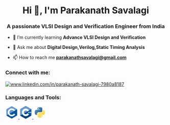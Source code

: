 <h1 align="center">Hi 👋, I'm Parakanath Savalagi</h1>
<h3 align="center">A passionate VLSI Design and Verification Engineer from India</h3>

- 🌱 I’m currently learning **Advance VLSI Design and Verification**

- 💬 Ask me about **Digital Design,Verilog,Static Timing Analysis**

- 📫 How to reach me **parakanathsavalagi@gmail.com**

<h3 align="left">Connect with me:</h3>
<p align="left">
<a href="https://linkedin.com/in/www.linkedin.com/in/parakanath-savalagi-7980a8187" target="blank"><img align="center" src="https://raw.githubusercontent.com/rahuldkjain/github-profile-readme-generator/master/src/images/icons/Social/linked-in-alt.svg" alt="www.linkedin.com/in/parakanath-savalagi-7980a8187" height="30" width="40" /></a>
</p>

<h3 align="left">Languages and Tools:</h3>
<p align="left"> <a href="https://www.cprogramming.com/" target="_blank" rel="noreferrer"> <img src="https://raw.githubusercontent.com/devicons/devicon/master/icons/c/c-original.svg" alt="c" width="40" height="40"/> </a> <a href="https://www.w3schools.com/cpp/" target="_blank" rel="noreferrer"> <img src="https://raw.githubusercontent.com/devicons/devicon/master/icons/cplusplus/cplusplus-original.svg" alt="cplusplus" width="40" height="40"/> </a> <a href="https://www.python.org" target="_blank" rel="noreferrer"> <img src="https://raw.githubusercontent.com/devicons/devicon/master/icons/python/python-original.svg" alt="python" width="40" height="40"/> </a> </p>

    
